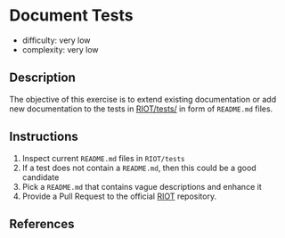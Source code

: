 # Document Tests

- difficulty: very low
- complexity: very low

## Description

The objective of this exercise is to extend existing documentation or add new
documentation to the tests in
[RIOT/tests/](https://github.com/RIOT-OS/RIOT/tree/master/tests) in form of
`README.md` files.

## Instructions

1. Inspect current `README.md` files in `RIOT/tests`
2. If a test does not contain a `README.md`, then this could be a good candidate
3. Pick a `README.md` that contains vague descriptions and enhance it
4. Provide a Pull Request to the official
   [RIOT](https://github.com/RIOT-OS/RIOT) repository.

## References
